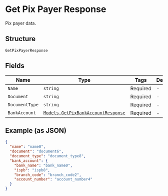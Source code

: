 
# Get Pix Payer Response

Pix payer data.

## Structure

`GetPixPayerResponse`

## Fields

| Name | Type | Tags | Description |
|  --- | --- | --- | --- |
| `Name` | `string` | Required | - |
| `Document` | `string` | Required | - |
| `DocumentType` | `string` | Required | - |
| `BankAccount` | [`Models.GetPixBankAccountResponse`](/doc/models/get-pix-bank-account-response.md) | Required | - |

## Example (as JSON)

```json
{
  "name": "name0",
  "document": "document6",
  "document_type": "document_type8",
  "bank_account": {
    "bank_name": "bank_name0",
    "ispb": "ispb8",
    "branch_code": "branch_code2",
    "account_number": "account_number4"
  }
}
```

